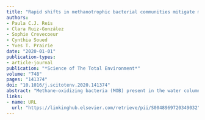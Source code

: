```yaml
---
title: "Rapid shifts in methanotrophic bacterial communities mitigate methane emissions from a tropical hydropower reservoir and its downstream river"
authors:
- Paula C.J. Reis
- Clara Ruiz-González
- Sophie Crevecoeur
- Cynthia Soued
- Yves T. Prairie
date: "2020-01-01"
publication-types:
- article-journal
publication: "*Science of The Total Environment*"
volume: "748"
pages: "141374"
doi: "10.1016/j.scitotenv.2020.141374"
abstract: "Methane-oxidizing bacteria (MOB) present in the water column mitigate methane (CH4) emissions from hydropower complexes to the atmosphere. By creating a discontinuity in rivers, dams cause large environmental variations, including in CH4 and oxygen concentrations, between upstream, reservoir, and downstream segments. Although highest freshwater methanotrophic activity is often detected at low oxygen concentrations, CH4 oxidation in well-oxygenated downstream rivers below dams has also been reported. Here we combined DNA and RNA high-throughput sequencing with microscopic enumeration (by CARD-FISH) and biogeochemical data to investigate the abundance, composition, and potential activity of MOB taxa from upstream to downstream waters in the tropical hydropower complex Batang Ai (Malaysia). High relative abundance of MOB (up to 61% in 16S rRNA sequences and 19% in cell counts) and enrichment of stable isotopic signatures of CH4 (up to 0‰) were detected in the hypoxic hypolimnion of the reservoir and in the outflowing downstream river. MOB community shifts along the river-reservoir system reflected environmental sorting of taxa and an interrupted hydrologic connectivity in which downstream MOB communities resembled reservoir's hypolimnetic communities but differed from upstream and surface reservoir communities. In downstream waters, CH4 oxidation was accompanied by fast cell growth of particular MOB taxa. Our results suggest that rapid shifts in active MOB communities allow the mitigation of CH4 emissions from different zones of hydropower complexes, including in quickly re-oxygenated rivers downstream of dams."
links:
- name: URL
  url: "https://linkinghub.elsevier.com/retrieve/pii/S0048969720349032"
---
```

